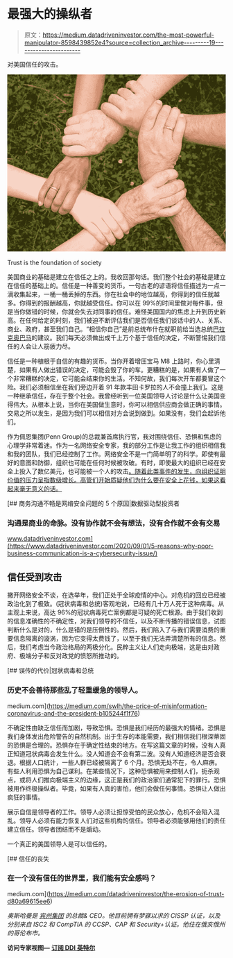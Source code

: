 # 最强大的操纵者

> 原文：<https://medium.datadriveninvestor.com/the-most-powerful-manipulator-8598439852e4?source=collection_archive---------19----------------------->

对美国信任的攻击。

![](img/7e92cfeaea2ed0640a47995aefd741af.png)

Trust is the foundation of society

美国商业的基础是建立在信任之上的。我收回那句话。我们整个社会的基础是建立在信任的基础上的。信任是一种善变的货币。一句古老的谚语将信任描述为一点一滴收集起来，一桶一桶丢掉的东西。你在社会中的地位越高，你得到的信任就越多。你得到的报酬越高，你就越受信任。你可以在 99%的时间里做对每件事，但是当你做错的时候，你就会失去对同事的信任。难怪美国国内的焦虑上升到历史新高。在任何给定的时刻，我们被迫不断评估我们是否信任我们谈话中的人、关系、商业、政府，甚至我们自己。“相信你自己”是前总统布什在就职前给当选总统[巴拉克奥巴马](https://medium.com/u/9e422a605dc5?source=post_page-----8598439852e4--------------------------------)的建议。我们每天必须做出成千上万个基于信任的决定，不断警惕我们信任的人会让人筋疲力尽。

信任是一种植根于自信的有趣的货币。当你开着增压宝马 M8 上路时，你心里清楚，如果有人做出错误的决定，可能会毁了你的车。更糟糕的是，如果有人做了一个非常糟糕的决定，它可能会结束你的生活。不知何故，我们每次开车都要冒这个险。我们必须相信坐在我们旁边开着 91 年款丰田卡罗拉的人不会撞上我们。这是一种继承信任，存在于整个社会。我曾经听到一位美国领导人讨论是什么让美国变得伟大。从根本上说，当你在美国做生意时，你可以相信供应商会做正确的事情。交易之所以发生，是因为我们可以相信对方会说到做到。如果没有，我们会起诉他们。

作为佩恩集团(Penn Group)的总裁兼首席执行官，我对围绕信任、恐惧和焦虑的心理学非常着迷。作为一名网络安全专家，我的部分工作是让我工作的组织相信我和我的团队，我们已经控制了工作。网络安全不是一门简单明了的科学。即使有最好的意图和防御，组织也可能在任何时候被攻破。有时，即使最大的组织已经在安全上投入了数亿美元，也可能被一个人的攻击[。随着此类事件的发生，向组织证明价值的压力呈指数级增长。高管们开始质疑他们为什么要在安全上花钱，如果这看起来毫无意义的话。](https://www.capitalone.com/facts2019/)

[](https://www.datadriveninvestor.com/2020/09/01/5-reasons-why-poor-business-communication-is-a-cybersecurity-issue/) [## 商务沟通不畅是网络安全问题的 5 个原因|数据驱动型投资者

### 沟通是商业的命脉。没有协作就不会有想法，没有合作就不会有交易

www.datadriveninvestor.com](https://www.datadriveninvestor.com/2020/09/01/5-reasons-why-poor-business-communication-is-a-cybersecurity-issue/) 

## 信任受到攻击

撇开网络安全不谈，在选举年，我们正处于全球疫情的中心。对危机的回应已经被政治化到了极致。(冠状病毒和总统)客观地说，已经有几十万人死于这种病毒。从主观上来说，高达 96%的冠状病毒死亡案例都是可疑的死亡根源。由于我们收到的信息准确性的不确定性，对我们领导的不信任，以及不断传播的错误信息，试图判断什么是对的，什么是错的是压倒性的。然后，我们陷入了与我们需要消费的重要信息隔离的漩涡，因为它变得太费钱了，以至于我们无法弄清楚所有的信息。然后，我们考虑当今政治格局的两极分化。民粹主义让人们走向极端，这是由对政府、极端分子和反对政党的愤怒所推动的。

[](https://medium.com/swlh/the-price-of-misinformation-coronavirus-and-the-president-b105244f1f76) [## 误传的代价|冠状病毒和总统

### 历史不会善待那些乱了轻重缓急的领导人。

medium.com](https://medium.com/swlh/the-price-of-misinformation-coronavirus-and-the-president-b105244f1f76) 

不确定性由缺乏信任而加剧，导致恐惧。恐惧是我们经历的最强大的情绪。恐惧是我们身体发出危险警告的自然机制。出于生存的本能需要，我们相信我们根深蒂固的恐惧是合理的。恐惧存在于确定性结束的地方。在写这篇文章的时候，没有人真正知道冠状病毒会发生什么。没人知道会不会有第二波。没有人知道经济是否会衰退。根据人口统计，一些人群已经被隔离了 6 个月。恐惧无处不在，令人麻痹。有些人利用恐惧为自己谋利。在某些情况下，这种恐惧被用来控制人们，扼杀观点，或将人们推向极端主义的边缘，这正是我们的政治家们通常犯下的罪行。恐惧被用作终极操纵者。毕竟，如果有人真的害怕，他们会做任何事情。恐惧让人做出疯狂的事情。

展示自信是领导者的工作。领导人必须让担惊受怕的民众放心，危机不会陷入混乱。领导人必须有能力恢复人们对这些机构的信任。领导者必须能够用他们的责任建立信任。领导者团结而不是煽动。

一个真正的美国领导人是可以信任的。

[](https://medium.com/datadriveninvestor/the-erosion-of-trust-d80a69615ee6) [## 信任的丧失

### 在一个没有信任的世界里，我们能有安全感吗？

medium.com](https://medium.com/datadriveninvestor/the-erosion-of-trust-d80a69615ee6) 

*奥斯哈曼是* [*宾州集团*](https://thepenn.group/about/) *的总裁& CEO。他目前拥有梦寐以求的 CISSP 认证，以及分别来自 ISC2 和 CompTIA 的 CCSP、CAP 和 Security+认证。他住在俄亥俄州的哥伦布市。*

**访问专家视图—** [**订阅 DDI 英特尔**](https://datadriveninvestor.com/ddi-intel)